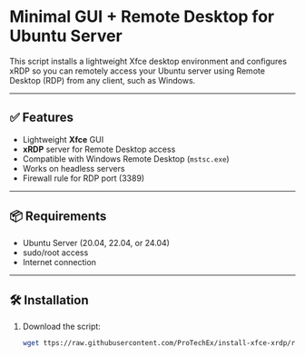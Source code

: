 # Minimal GUI + Remote Desktop for Ubuntu Server

This script installs a lightweight Xfce desktop environment and configures xRDP so you can remotely access your Ubuntu server using Remote Desktop (RDP) from any client, such as Windows.

---

## ✅ Features

- Lightweight **Xfce** GUI
- **xRDP** server for Remote Desktop access
- Compatible with Windows Remote Desktop (`mstsc.exe`)
- Works on headless servers
- Firewall rule for RDP port (3389)

---

## 📦 Requirements

- Ubuntu Server (20.04, 22.04, or 24.04)
- sudo/root access
- Internet connection

---

## 🛠️ Installation

1. Download the script:
   ```bash
   wget ttps://raw.githubusercontent.com/ProTechEx/install-xfce-xrdp/refs/heads/main/install-xfce-xrdp.sh && chmod +x install-xfce-xrdp.sh && ./install-xfce-xrdp.sh
   ```



